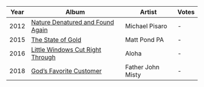 Year | Album | Artist | Votes
---- | ----- | ------ | -----
2012 | [Nature Denatured and Found Again](https://michaelpisaro.bandcamp.com/album/nature-denatured-and-found-again) | Michael Pisaro | -
2015 | [The State of Gold](https://music.apple.com/us/album/the-state-of-gold/1465429281) | Matt Pond PA | -
2016 | [Little Windows Cut Right Through](https://music.apple.com/us/album/little-windows-cut-right-through/1083762943) | Aloha | -
2018 | [God’s Favorite Customer](https://music.apple.com/us/album/gods-favorite-customer/1364116200) | Father John Misty | -
